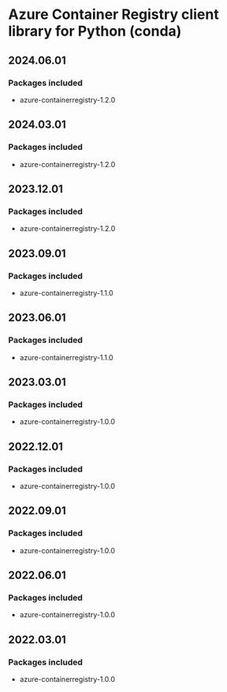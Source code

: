 # Azure Container Registry client library for Python (conda)

## 2024.06.01

### Packages included

- azure-containerregistry-1.2.0

## 2024.03.01

### Packages included

- azure-containerregistry-1.2.0

## 2023.12.01

### Packages included

- azure-containerregistry-1.2.0

## 2023.09.01

### Packages included

- azure-containerregistry-1.1.0

## 2023.06.01

### Packages included

- azure-containerregistry-1.1.0

## 2023.03.01

### Packages included

- azure-containerregistry-1.0.0

## 2022.12.01

### Packages included

- azure-containerregistry-1.0.0

## 2022.09.01

### Packages included

- azure-containerregistry-1.0.0

## 2022.06.01

### Packages included

- azure-containerregistry-1.0.0

## 2022.03.01

### Packages included

- azure-containerregistry-1.0.0
